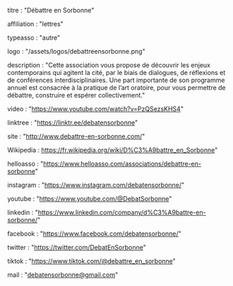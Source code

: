 titre : "Débattre en Sorbonne"

affiliation : "lettres"

typeasso : "autre"

logo : "/assets/logos/debattreensorbonne.png"

description : "Cette association vous propose de découvrir les enjeux contemporains qui agitent la cité, par le biais de dialogues, de réflexions et de conférences interdisciplinaires.
Une part importante de son programme annuel est consacrée à la pratique de l’art oratoire, pour vous permettre de débattre, construire et espérer collectivement."

video : "https://www.youtube.com/watch?v=PzQSezsKHS4"

linktree : "https://linktr.ee/debatensorbonne"

site : "http://www.debattre-en-sorbonne.com/"

Wikipedia : https://fr.wikipedia.org/wiki/D%C3%A9battre_en_Sorbonne"

helloasso : "https://www.helloasso.com/associations/debattre-en-sorbonne"

instagram : "https://www.instagram.com/debatensorbonne/"

youtube : "https://www.youtube.com/@DebatSorbonne"

linkedin : "https://www.linkedin.com/company/d%C3%A9battre-en-sorbonne/"

facebook : "https://www.facebook.com/debatensorbonne/"

twitter : "https://twitter.com/DebatEnSorbonne"

tiktok : "https://www.tiktok.com/@debattre_en_sorbonne"

mail : "debatensorbonne@gmail.com"
